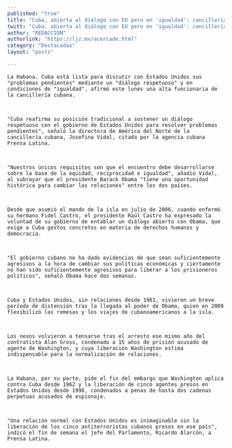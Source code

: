 ```yaml
---
published: "true"
title: "Cuba, abierta al diálogo con EU pero en 'igualdad': cancillería"
twitt: "Cuba, abierta al diálogo con EU pero en 'igualdad': cancillería"
author: "REDACCION"
authorlink: "https://ljz.mx/acercade.html"
category: "Destacadas"
layout: "posts"

---
```



  
    La Habana. Cuba está lista para discutir con Estados Unidos sus "problemas pendientes" mediante un "diálogo respetuoso" y en condiciones de "igualdad", afirmó este lunes una alta funcionaria de la cancillería cubana.
  
  
  
    "Cuba reafirma su posición tradicional a sostener un diálogo respetuoso con el gobierno de Estados Unidos para resolver problemas pendientes", señaló la directora de América del Norte de la cancillería cubana, Josefina Vidal, citada por la agencia cubana Prensa Latina.
  
  
  
    "Nuestros únicos requisitos son que el encuentro debe desarrollarse sobre la base de la equidad, reciprocidad e igualdad", añadió Vidal, al subrayar que el presidente Barack Obama "tiene una oportunidad histórica para cambiar las relaciones" entre los dos países.
  
  
  
    Desde que asumió el mando de la isla en julio de 2006, cuando enfermó su hermano Fidel Castro, el presidente Raúl Castro ha expresado la voluntad de su gobierno de entablar un diálogo abierto con Obama, que exige a Cuba gestos concretos en materia de derechos humanos y democracia.
  
  
  
    "El gobierno cubano no ha dado evidencias de que sean suficientemente agresivos a la hora de cambiar sus políticas económicas y ciertamente no han sido suficientemente agresivos para liberar a los prisioneros políticos", señaló Obama hace dos semanas.
  
  
  
    Cuba y Estados Unidos, sin relaciones desde 1961, vivieron un breve período de distensión tras la llegada al poder de Obama, quien en 2009 flexibilizó las remesas y los viajes de cubanoamericanos a la isla.
  
  
  
    Los nexos volvieron a tensarse tras el arresto ese mismo año del contratista Alan Gross, condenado a 15 años de prisión acusado de agente de Washington, y cuya liberación Washington estima indispensable para la normalización de relaciones.
  
  
  
    La Habana, por su parte, pide el fin del embargo que Washington aplica contra Cuba desde 1962 y la liberación de cinco agentes presos en Estados Unidos desde 1998, condenados a penas de hasta dos cadenas perpetuas acusados de espionaje.
  
  
  
    "Una relación normal con Estados Unidos es inimaginable sin la liberación de los cinco antiterroristas cubanos presos en ese país", indicó el fin de semana el jefe del Parlamento, Ricardo Alarcón, a Prensa Latina.
  

